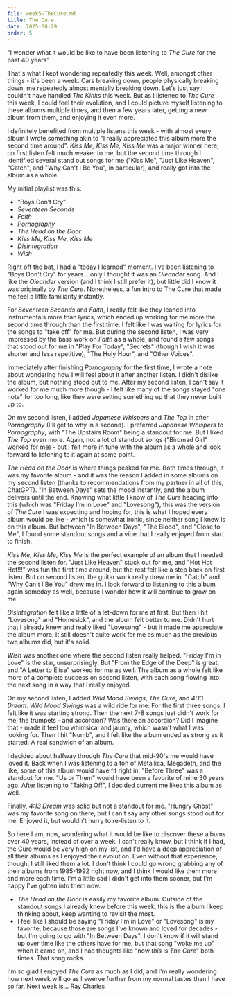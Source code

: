 ```yaml
---
file: week5-TheCure.md
title: The Cure
date: 2025-08-29
order: 5
---
```


"I wonder what it would be like to have been listening to *The Cure* for the past 40 years"

That's what I kept wondering repeatedly this week. Well, amongst other things - it's been a week. Cars breaking down, people physically breaking down, me repeatedly almost mentally breaking down. Let's just say I couldn't have handled *The Kinks* this week. But as I listened to *The Cure* this week, I could feel their evolution, and I could picture myself listening to these albums multiple times, and then a few years later, getting a new album from them, and enjoying it even more.

I definitely benefited from multiple listens this week - with almost every album I wrote something akin to "I really appreciated this album more the second time around". *Kiss Me, Kiss Me, Kiss Me* was a major winner here; on first listen felt much weaker to me, but the second time through I identified several stand out songs for me ("Kiss Me", "Just Like Heaven", "Catch", and "Why Can't I Be You", in particular), and really got into the album as a whole.

My initial playlist was this:

* “Boys Don’t Cry”
* *Seventeen Seconds*
* *Faith*
* *Pornography*
* *The Head on the Door*
* *Kiss Me, Kiss Me, Kiss Me*
* *Disintegration*
* *Wish*

Right off the bat, I had a "today I learned" moment. I've been listening to "Boys Don't Cry" for years... only I thought it was an *Oleander* song. And I like the *Oleander* version (and I think I still prefer it), but little did I know it was originally by *The Cure*. Nonetheless, a fun intro to The Cure that made me feel a little familiarity instantly.

For *Seventeen Seconds* and *Faith*, I really felt like they leaned into instrumentals more than lyrics, which ended up working for me more the second time through than the first time. I felt like I was waiting for lyrics for the songs to "take off" for me. But during the second listen, I was very impressed by the bass work on *Faith* as a whole, and found a few songs that stood out for me in "Play For Today", "Secrets" (though I wish it was shorter and less repetitive), "The Holy Hour", and "Other Voices".

Immediately after finishing *Pornography* for the first time, I wrote a note about wondering how I will feel about it after another listen. I didn't dislike the album, but nothing stood out to me. After my second listen, I can't say it worked for me much more though - I felt like many of the songs stayed "one note" for too long, like they were setting something up that they never built up to.

On my second listen, I added *Japanese Whispers* and *The Top* in after *Pornography* (I'll get to why in a second). I preferred *Japanese Whispers* to *Pornography*, with "The Upstairs Room" being a standout for me. But I liked *The Top* even more. Again, not a lot of standout songs ("Birdmad Girl" worked for me) - but I felt more in tune with the album as a whole and look forward to listening to it again at some point.

*The Head on the Door* is where things peaked for me. Both times through, it was my favorite album - and it was the reason I added in some albums on my second listen (thanks to recommendations from my partner in all of this, ChatGPT). "In Between Days" sets the mood instantly, and the album delivers until the end. Knowing what little I know of *The Cure* heading into this (which was "Friday I'm in Love" and "Lovesong"), this was the version of *The Cure* I was expecting and hoping for, this is what I hoped every album would be like - which is somewhat ironic, since neither song I knew is on this album. But between "In Between Days", "The Blood", and "Close to Me", I found some standout songs and a vibe that I really enjoyed from start to finish.

*Kiss Me, Kiss Me, Kiss Me* is the perfect example of an album that I needed the second listen for. "Just Like Heaven" stuck out for me, and "Hot Hot Hot!!!" was fun the first time around, but the rest felt like a step back on first listen. But on second listen, the guitar work really drew me in. "Catch" and "Why Can't I Be You" drew me in. I look forward to listening to this album again someday as well, because I wonder how it will continue to grow on me.

*Disintegration* felt like a little of a let-down for me at first. But then I hit "Lovesong" and "Homesick", and the album felt better to me. Didn't hurt that I already knew and really liked "Lovesong" - but it made me appreciate the album more. It still doesn't quite work for me as much as the previous two albums did, but it's solid.

*Wish* was another one where the second listen really helped. "Friday I'm in Love" is the star, unsurprisingly. But "From the Edge of the Deep" is great, and "A Letter to Elise" worked for me as well. The album as a whole felt like more of a complete success on second listen, with each song flowing into the next song in a way that I really enjoyed.

On my second listen, I added *Wild Mood Swings*, *The Cure*, and *4:13 Dream*. *Wild Mood Swings* was a wild ride for me: For the first three songs, I felt like it was starting strong. Then the next 7-8 songs just didn't work for me; the trumpets - and accordion? Was there an accordion? Did I imagine that - made it feel too whimsical and jaunty, which wasn't what I was looking for. Then I hit "Numb", and I felt like the album ended as strong as it started. A real sandwich of an album.

I decided about halfway through *The Cure* that mid-90's me would have loved it. Back when I was listening to a ton of Metallica, Megadeth, and the like, some of this album would have fit right in. "Before Three" was a standout for me. "Us or Them" would have been a favorite of mine 30 years ago. After listening to "Taking Off", I decided current me likes this album as well.

Finally, *4:13 Dream* was solid but not a standout for me. "Hungry Ghost" was my favorite song on there, but I can't say any other songs stood out for me. Enjoyed it, but wouldn't hurry to re-listen to it.

So here I am, now, wondering what it would be like to discover these albums over 40 years, instead of over a week. I can't really know, but I think if I had, the Cure would be very high on my list, and I'd have a deep appreciation of all their albums as I enjoyed their evolution. Even without that experience, though, I still liked them a lot. I don't think I could go wrong grabbing any of their albums from 1985-1992 right now, and I think I would like them more and more each time. I'm a little sad I didn't get into them sooner, but I'm happy I've gotten into them now.

* *The Head on the Door* is easily my favorite album. Outside of the standout songs I already knew before this week, this is the album I keep thinking about, keep wanting to revisit the most.
* I feel like I should be saying "Friday I'm in Love" or "Lovesong" is my favorite, because those are songs I've known and loved for decades - but I'm going to go with "In Between Days". I don't know if it will stand up over time like the others have for me, but that song "woke me up" when it came on, and I had thoughts like "now *this* is *The Cure*" both times. That song rocks.

I'm so glad I enjoyed *The Cure* as much as I did, and I'm really wondering how next week will go as I swerve further from my normal tastes than I have so far. Next week is... Ray Charles